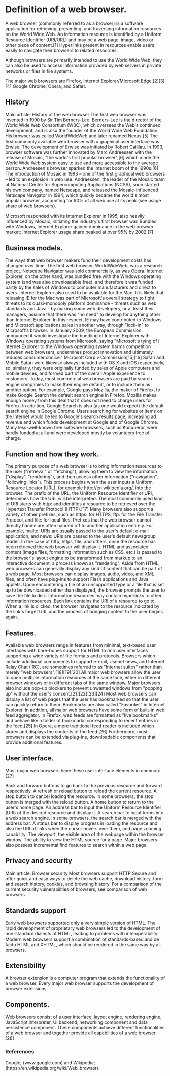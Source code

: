 <h1>Definition of a web browser.</h1>
A web browser (commonly referred to as a browser) is a software application for retrieving, presenting,
and traversing information resources on the World Wide Web. 
An information resource is identified by a Uniform Resource Identifier (URI/URL) and may be a web page, 
image, video or other piece of content.[1] Hyperlinks present in resources enable users easily to navigate
their browsers to related resources.

Although browsers are primarily intended to use the World Wide Web, 
they can also be used to access information provided by web servers in private networks or files in file systems.

The major web browsers are Firefox, Internet Explorer/Microsoft Edge,[2][3][4] Google Chrome, Opera, and Safari.

<h2>History</h2>
Main article: History of the web browser
The first web browser was invented in 1990 by Sir Tim Berners-Lee. Berners-Lee is the director of the World Wide Web 
Consortium (W3C), which oversees the Web's continued development, and is also the founder of the World Wide Web Foundation. 
His browser was called WorldWideWeb and later renamed Nexus.[5]
The first commonly available web browser with a graphical user interface was Erwise. 
The development of Erwise was initiated by Robert Cailliau.
In 1993, browser software was further innovated by Marc Andreessen with the release of Mosaic, 
"the world's first popular browser",[6] which made the World Wide Web system easy to use and more accessible to the 
average person. Andreesen's browser sparked the internet boom of the 1990s.[6] 
The introduction of Mosaic in 1993 – one of the first graphical web browsers – led to an explosion in web use. 
Andreessen, the leader of the Mosaic team at National Center for Supercomputing Applications (NCSA), soon started his 
own company, named Netscape, and released the Mosaic-influenced Netscape Navigator in 1994, which quickly became the
world's most popular browser, accounting for 90% of all web use at its peak (see usage share of web browsers).

Microsoft responded with its Internet Explorer in 1995, also heavily influenced by Mosaic, initiating 
the industry's first browser war. Bundled with Windows, Internet Explorer gained dominance in the web browser market; 
Internet Explorer usage share peaked at over 95% by 2002.[7]

<h2>Business models.</h2>
The ways that web browser makers fund their development costs has changed over time. 
The first web browser, WorldWideWeb, was a research project.
Netscape Navigator was sold commercially, as was Opera.
Internet Explorer, on the other hand, was bundled free with the Windows operating system (and was also downloadable free), 
and therefore it was funded partly by the sales of Windows to computer manufacturers and direct to users. 
Internet Explorer also used to be available for the Mac. It is likely that releasing IE for the Mac was part 
of Microsoft's overall strategy to fight threats to its quasi-monopoly platform dominance - threats such as web standards 
and Java - by making some web developers, or at least their managers, assume that there was "no need" to develop
for anything other than Internet Explorer. In this respect, IE may have contributed to Windows and Microsoft applications
sales in another way, through "lock-in" to Microsoft's browser.
In January 2009, the European Commission announced it would investigate the bundling of 
Internet Explorer with Windows operating systems from Microsoft, saying "Microsoft's tying of I
nternet Explorer to the Windows operating system harms competition between web browsers, 
undermines product innovation and ultimately reduces consumer choice." Microsoft Corp v Commission[15][16]
Safari and Mobile Safari were likewise always included with OS X and iOS respectively, so, 
similarly, they were originally funded by sales of Apple computers and mobile devices, and formed part of 
the overall Apple experience to customers.
Today, most commercial web browsers are paid by search engine companies to make their engine default, 
or to include them as another option. For example, Google pays Mozilla, the maker of Firefox, to make Google 
Search the default search engine in Firefox. Mozilla makes enough money from this deal that it does not need 
to charge users for Firefox. In addition, Google Search is also (as one would expect) the default search engine 
in Google Chrome. Users searching for websites or items on the Internet would be led to Google's search results page,
increasing ad revenue and which funds development at Google and of Google Chrome.
Many less-well-known free software browsers, such as Konqueror, were hardly funded at all and were developed mostly by
volunteers free of charge. 

<h2>Function and how they work.</h2>
The primary purpose of a web browser is to bring information resources to the user ("retrieval" or "fetching"), 
allowing them to view the information ("display", "rendering"), and then access other information ("navigation", 
"following links").
This process begins when the user inputs a Uniform Resource Locator (URL), for example http://en.wikipedia.org/, 
into the browser. The prefix of the URL, the Uniform Resource Identifier or URI, determines how the URL will be interpreted.
The most commonly used kind of URI starts with http: and identifies a resource to be retrieved over the Hypertext Transfer 
Protocol (HTTP).[17] Many browsers also support a variety of other prefixes, such as https: for HTTPS, ftp: for the File 
Transfer Protocol, and file: for local files. Prefixes that the web browser cannot directly handle are often handed off to 
another application entirely. For example, mailto: URIs are usually passed to the user's default e-mail application,
and news: URIs are passed to the user's default newsgroup reader.
In the case of http, https, file, and others, once the resource has been retrieved the web browser will display it. 
HTML and associated content (image files, formatting information such as CSS, etc.) is passed to the browser's layout
engine to be transformed from markup to an interactive document, a process known as "rendering". Aside from HTML, 
web browsers can generally display any kind of content that can be part of a web page. Most browsers can display images, 
audio, video, and XML files, and often have plug-ins to support Flash applications and Java applets. Upon encountering a 
file of an unsupported type or a file that is set up to be downloaded rather than displayed, the browser prompts the user 
to save the file to disk.
Information resources may contain hyperlinks to other information resources. Each link contains the URI of a resource to 
go to. When a link is clicked, the browser navigates to the resource indicated by the link's target URI, and the process 
of bringing content to the user begins again.

<h2>Features.</h2>
Available web browsers range in features from minimal, text-based user interfaces with bare-bones support for HTML to 
rich user interfaces supporting a wide variety of file formats and protocols. Browsers which include additional components 
to support e-mail, Usenet news, and Internet Relay Chat (IRC), are sometimes referred to as "Internet suites" rather than 
merely "web browsers".[18][19][20]
All major web browsers allow the user to open multiple information resources at the same time, either in different browser 
windows or in different tabs of the same window. Major browsers also include pop-up blockers to prevent unwanted windows from 
"popping up" without the user's consent.[21][22][23][24]
Most web browsers can display a list of web pages that the user has bookmarked so that the user can quickly return to them.
Bookmarks are also called "Favorites" in Internet Explorer. In addition, all major web browsers have some form of built-in
web feed aggregator. In Firefox, web feeds are formatted as "live bookmarks" and behave like a folder of bookmarks 
corresponding to recent entries in the feed.[25] In Opera, a more traditional feed reader is included which stores
and displays the contents of the feed.[26]
Furthermore, most browsers can be extended via plug-ins, downloadable components that provide additional features.

<h2>User interface.</h2>
Most major web browsers have these user interface elements in common:[27]

Back and forward buttons to go back to the previous resource and forward respectively.
A refresh or reload button to reload the current resource.
A stop button to cancel loading the resource. In some browsers, the stop button is merged with the reload button.
A home button to return to the user's home page.
An address bar to input the Uniform Resource Identifier (URI) of the desired resource and display it.
A search bar to input terms into a web search engine. In some browsers, the search bar is merged with the address bar.
A status bar to display progress in loading the resource and also the URI of links when the cursor hovers over them,
and page zooming capability.
The viewport, the visible area of the webpage within the browser window.
The ability to view the HTML source for a page.
Major browsers also possess incremental find features to search within a web page.

<h2>Privacy and security</h2>
Main article: Browser security
Most browsers support HTTP Secure and offer quick and easy ways to delete the web cache, 
download history, form and search history, cookies, and browsing history. 
For a comparison of the current security vulnerabilities of browsers, see comparison of web browsers.

<h2>Standards support</h2>
Early web browsers supported only a very simple version of HTML. 
The rapid development of proprietary web browsers led to the development of non-standard dialects of HTML, 
leading to problems with interoperability. Modern web browsers support a combination of standards-based 
and de facto HTML and XHTML, which should be rendered in the same way by all browsers.

<h2>Extensibility</h2>
A browser extension is a computer program that extends the functionality of a web browser. 
Every major web browser supports the development of browser extensions.

<h2>Components.</h2>
Web browsers consist of a user interface, layout engine, rendering engine, JavaScript interpreter, 
UI backend, networking component and data persistence component. These components achieve different 
functionalities of a web browser and together provide all capabilities of a web browser.[28]

<h3>References</h3>
Google; (www.google.com) and Wikipedia; (https://en.wikipedia.org/wiki/Web_browser).
